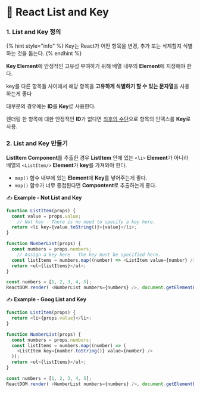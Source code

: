 # 📄 React List and Key

### 1. List and Key 정의

{% hint style="info" %}
Key는 React가 어떤 항목을 변경, 추가 또는 삭제할지 식별하는 것을 돕는다.
{% endhint %}

**Key Element**에 안정적인 고유성 부여하기 위해 배열 내부의 **Element**에 지정해야 한다.

key를 다른 항목들 사이에서 해당 항목을 **고유하게 식별하기 할 수 있는 문자열**을 사용하는게 좋다

대부분의 경우에는 **ID**를 **Key**로 사용한다.

렌더링 한 항목에 대한 안정적인 **ID**가 없다면 [최후의 수단](https://medium.com/@robinpokorny/index-as-a-key-is-an-anti-pattern-e0349aece318)으로 항목의 인덱스를 **Key**로 사용.

### 2. List and Key 만들기

**ListItem Component**를 추출한 경우 **ListItem** 안에 있는 `<li>` **Element**가 아니라 배열의 `<ListItem/>` **Element**가 **key**를 가져와야 한다.

* `map()` 함수 내부에 있는 **Element**에 **Key**를 넣어주는게 좋다.
* `map()` 함수가 너무 중첩된다면 **Compontent**로 추출하는게 좋다.

✍ **Example - Not List and Key**

```javascript
function ListItem(props) {
  const value = props.value;
	// Not key - There is no need to specify a key here.
  return <li key={value.toString()}>{value}</li>;
}

function NumberList(props) {
  const numbers = props.numbers;
	// Assign a key here - The key must be specified here.
  const listItems = numbers.map((number) => <ListItem value={number} />);
  return <ul>{listItems}</ul>;
}

const numbers = [1, 2, 3, 4, 5];
ReactDOM.render( <NumberList numbers={numbers} />, document.getElementById("root"));
```

✍ **Example - Goog List and Key**

```javascript
function ListItem(props) {
  return <li>{props.value}</li>;
}

function NumberList(props) {
  const numbers = props.numbers;
  const listItems = numbers.map((number) => (
    <ListItem key={number.toString()} value={number} />
  ));
  return <ul>{listItems}</ul>;
}

const numbers = [1, 2, 3, 4, 5];
ReactDOM.render( <NumberList numbers={numbers} />, document.getElementById("root"));
```

